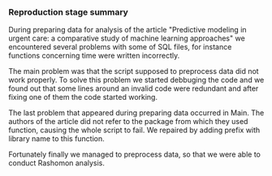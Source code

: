 ### Reproduction stage summary

During preparing data for analysis of the article "Predictive modeling in urgent care: a comparative study of machine learning approaches" we encountered several problems with some of SQL files, for instance functions concerning time were written incorrectly. 

The main problem was that the script supposed to preprocess data did not work properly. To solve this problem we started debbuging the code and we found out that some lines around an invalid code were redundant and after fixing one of them the code started working.

The last problem that appeared during preparing data occurred in Main. The authors of the article did not refer to the package from which they used function, causing the whole script to fail. We repaired by adding prefix with library name to this function. 

Fortunately finally we managed to preprocess data, so that we were able to conduct Rashomon analysis.